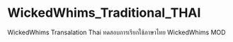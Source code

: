 # WickedWhims_Traditional_THAI
WickedWhims Transalation Thai
ทดสอบการเรียกใช้ภาษาไทย
WickedWhims MOD

